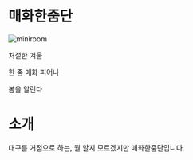 # 매화한줌단

![miniroom](https://i.pinimg.com/originals/64/6b/6b/646b6b7c524879e5bc0f4f2d93f3ca84.jpg)

처절한 겨울

한 줌 매화 피어나

봄을 알린다

# 소개

대구를 거점으로 하는, 뭘 할지 모르겠지만 매화한줌단입니다.